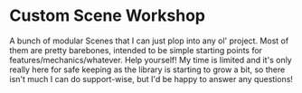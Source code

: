 # Custom Scene Workshop
 A bunch of modular Scenes that I can just plop into any ol' project. Most of them are pretty barebones, intended to be simple starting points for features/mechanics/whatever. Help yourself! My time is limited and it's only really here for safe keeping as the library is starting to grow a bit, so there isn't much I can do support-wise, but I'd be happy to answer any questions!
